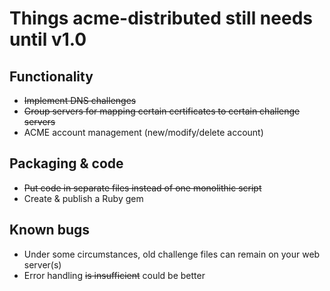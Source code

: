 # Things acme-distributed still needs until v1.0

## Functionality

- ~~Implement DNS challenges~~
- ~~Group servers for mapping certain certificates to certain challenge servers~~
- ACME account management (new/modify/delete account)

## Packaging & code

- ~~Put code in separate files instead of one monolithic script~~
- Create & publish a Ruby gem

## Known bugs

- Under some circumstances, old challenge files can remain on your web server(s)
- Error handling ~~is insufficient~~ could be better
